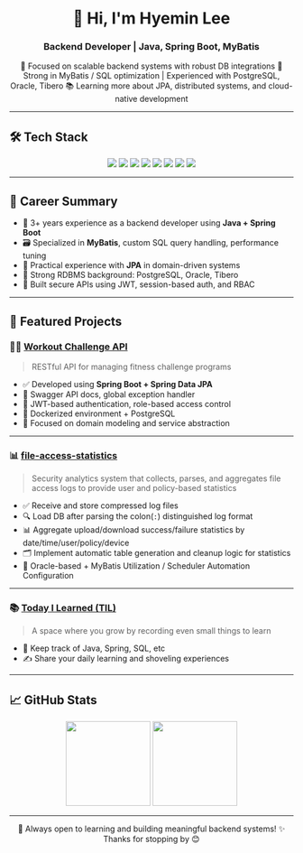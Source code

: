 <h1 align="center">👋 Hi, I'm Hyemin Lee</h1>
<h3 align="center">Backend Developer | Java, Spring Boot, MyBatis</h3>

<p align="center">
📌 Focused on scalable backend systems with robust DB integrations  
💬 Strong in MyBatis / SQL optimization | Experienced with PostgreSQL, Oracle, Tibero  
📚 Learning more about JPA, distributed systems, and cloud-native development
</p>

---

## 🛠 Tech Stack

<div align="center">
  <img src="https://img.shields.io/badge/Java-007396?style=for-the-badge&logo=java&logoColor=white"/>
  <img src="https://img.shields.io/badge/SpringBoot-6DB33F?style=for-the-badge&logo=spring-boot&logoColor=white"/>
  <img src="https://img.shields.io/badge/MyBatis-DB1F29?style=for-the-badge&logoColor=white"/>
  <img src="https://img.shields.io/badge/JPA-59666C?style=for-the-badge&logo=hibernate&logoColor=white"/>
  <img src="https://img.shields.io/badge/PostgreSQL-4169E1?style=for-the-badge&logo=postgresql&logoColor=white"/>
  <img src="https://img.shields.io/badge/Oracle-F80000?style=for-the-badge&logo=oracle&logoColor=white"/>
  <img src="https://img.shields.io/badge/Tibero-3D3C3A?style=for-the-badge&logoColor=white"/>
  <img src="https://img.shields.io/badge/Docker-2496ED?style=for-the-badge&logo=docker&logoColor=white"/>
</div>

---

## 💼 Career Summary

- 💼 3+ years experience as a backend developer using **Java + Spring Boot**
- 🗃 Specialized in **MyBatis**, custom SQL query handling, performance tuning
- 🧪 Practical experience with **JPA** in domain-driven systems
- 🧠 Strong RDBMS background: PostgreSQL, Oracle, Tibero
- 🔐 Built secure APIs using JWT, session-based auth, and RBAC

---

## 🚀 Featured Projects

### 🧘‍♀️ [Workout Challenge API](https://github.com/hyemin-lee24/workout-challenge-api)
> RESTful API for managing fitness challenge programs  
- ✅ Developed using **Spring Boot + Spring Data JPA**
- 🧩 Swagger API docs, global exception handler
- 🔐 JWT-based authentication, role-based access control
- 🐳 Dockerized environment + PostgreSQL
- 🧪 Focused on domain modeling and service abstraction

---

### 📊 [file-access-statistics](https://github.com/hyemin-lee24/file-access-statistics)
> Security analytics system that collects, parses, and aggregates file access logs to provide user and policy-based statistics
- ✅ Receive and store compressed log files
- 🔍 Load DB after parsing the colon(`:`) distinguished log format
- 📊 Aggregate upload/download success/failure statistics by date/time/user/policy/device
- 🗂️ Implement automatic table generation and cleanup logic for statistics
- 🧵 Oracle-based + MyBatis Utilization / Scheduler Automation Configuration

---


### 📚 [Today I Learned (TIL)](https://github.com/hyemin-lee24/TIL)
> A space where you grow by recording even small things to learn  
- 🌱 Keep track of Java, Spring, SQL, etc
- ✍️ Share your daily learning and shoveling experiences

---

## 📈 GitHub Stats

<div align="center">
  <img src="https://github-readme-stats.vercel.app/api?username=hyemin-lee24&show_icons=true&theme=tokyonight&cachebuster=1" height="150"/>
  <img src="https://github-readme-stats.vercel.app/api/top-langs/?username=hyemin-lee24&layout=compact&theme=tokyonight&cachebuster=1" height="150"/>
</div>

---

<p align="center">
📌 Always open to learning and building meaningful backend systems!  
✨ Thanks for stopping by 😊
</p>
